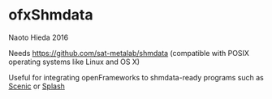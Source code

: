 ofxShmdata
========

Naoto Hieda 2016

Needs https://github.com/sat-metalab/shmdata (compatible with POSIX operating systems like Linux and OS X)

Useful for integrating openFrameworks to shmdata-ready programs such as [Scenic](https://github.com/sat-metalab/scenic) or [Splash](https://github.com/sat-metalab/splash)
